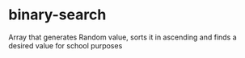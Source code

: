# binary-search
Array that generates Random value, sorts it in ascending and finds a desired value for school purposes
